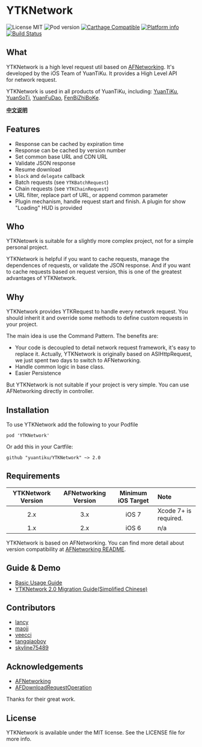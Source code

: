 YTKNetwork
==========

![License MIT](https://img.shields.io/github/license/mashape/apistatus.svg?maxAge=2592000)
![Pod version](https://img.shields.io/cocoapods/v/YTKNetwork.svg?style=flat)
[![Carthage Compatible](https://img.shields.io/badge/Carthage-compatible-4BC51D.svg?style=flat)](https://github.com/Carthage/Carthage)
[![Platform info](https://img.shields.io/cocoapods/p/YTKNetwork.svg?style=flat)](http://cocoadocs.org/docsets/YTKNetwork)
[![Build Status](https://api.travis-ci.org/yuantiku/YTKNetwork.svg?branch=master)](https://travis-ci.org/yuantiku/YTKNetwork)

## What

YTKNetwork is a high level request util based on [AFNetworking][AFNetworking]. It's developed by the iOS Team of YuanTiKu. It provides a High Level API for network request.

YTKNetwork is used in all products of YuanTiKu, including: [YuanTiKu][YuanTiKu], [YuanSoTi][YuanSoTi], [YuanFuDao][YuanFuDao], [FenBiZhiBoKe][FenBiZhiBoKe].

[**中文说明**](Docs/README_cn.md)

## Features

* Response can be cached by expiration time
* Response can be cached by version number
* Set common base URL and CDN URL
* Validate JSON response
* Resume download
* `block` and `delegate` callback
* Batch requests (see `YTKBatchRequest`)
* Chain requests (see `YTKChainRequest`)
* URL filter, replace part of URL, or append common parameter 
* Plugin mechanism, handle request start and finish. A plugin for show "Loading" HUD is provided

## Who

YTKNetowrk is suitable for a slightly more complex project, not for a simple personal project.

YTKNetwork is helpful if you want to cache requests, manage the dependences of requests, or validate the JSON response. And if you want to cache requests based on request version, this is one of the greatest advantages of YTKNetwork.

## Why 

YTKNetwork provides YTKRequest to handle every network request. You should inherit it and override some methods to define custom requests in your project.

The main idea is use the Command Pattern. The benefits are:

 * Your code is decoupled to detail network request framework, it's easy to replace it. Actually, YTKNetwork is originally based on ASIHttpRequest, we just spent two days to switch to AFNetworking.
 * Handle common logic in base class.
 * Easier Persistence

But YTKNetwork is not suitable if your project is very simple. You can use AFNetworking directly in controller.

## Installation

To use YTKNetwork add the following to your Podfile

    pod 'YTKNetwork'

Or add this in your Cartfile:

    github "yuantiku/YTKNetwork" ~> 2.0

## Requirements

| YTKNetwork Version | AFNetworking Version |  Minimum iOS Target | Note |
|:------------------:|:--------------------:|:-------------------:|:-----|
| 2.x | 3.x | iOS 7 | Xcode 7+ is required. |
| 1.x | 2.x | iOS 6 | n/a |

YTKNetwork is based on AFNetworking. You can find more detail about version compatibility at [AFNetworking README](https://github.com/AFNetworking/AFNetworking).

## Guide & Demo

 * [Basic Usage Guide](Docs/BasicGuide_en.md)
 * [YTKNetwork 2.0 Migration Guide(Simplified Chinese)](Docs/2.0_MigrationGuide_cn.md)

## Contributors

 * [lancy][lancyGithub]
 * [maojj][maojjGithub]
 * [veecci][veecciGithub]
 * [tangqiaoboy][tangqiaoboyGithub]
 * [skyline75489][skyline75489Github]

## Acknowledgements

 * [AFNetworking]
 * [AFDownloadRequestOperation]

Thanks for their great work.
 
## License

YTKNetwork is available under the MIT license. See the LICENSE file for more info.

<!-- external links -->

[AFNetworking]:https://github.com/AFNetworking/AFNetworking
[AFDownloadRequestOperation]:https://github.com/steipete/AFDownloadRequestOperation

[YuanTiKu]:http://www.yuantiku.com
[YuanSoTi]:http://www.yuansouti.com/
[YuanFuDao]:http://www.yuanfudao.com
[FenBiZhiBoKe]:http://ke.fenbi.com/
[tangqiaoboyGithub]:https://github.com/tangqiaoboy
[lancyGithub]:https://github.com/lancy
[maojjGithub]:https://github.com/maojj
[veecciGithub]:https://github.com/veecci
[skyline75489Github]:https://github.com/skyline75489
